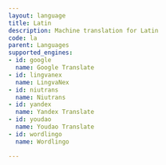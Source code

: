 ```yaml
---
layout: language
title: Latin
description: Machine translation for Latin
code: la
parent: Languages
supported_engines:
- id: google
  name: Google Translate
- id: lingvanex
  name: LingvaNex
- id: niutrans
  name: Niutrans
- id: yandex
  name: Yandex Translate
- id: youdao
  name: Youdao Translate
- id: wordlingo
  name: Wordlingo

---
```



